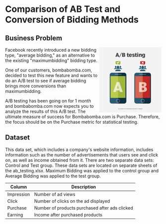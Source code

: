 # Comparison of AB Test and Conversion of Bidding Methods

## Business Problem

<img align="right" width="200" src="AB_testing.png" />

Facebook recently introduced a new bidding type, "average bidding," as an alternative to the existing "maximumbidding" bidding type.

One of our customers, bombabomba.com, decided to test this new feature and wants to do an A/B test to see if average bidding brings more conversions than maximumbidding.

A/B testing has been going on for 1 month and bombabomba.com now expects you to analyze the results of this A/B test. The ultimate measure of success for Bombabomba.com is Purchase. Therefore, the focus should be on the Purchase metric for statistical testing.


## Dataset

This data set, which includes a company's website information, includes information such as the number of advertisements that users see and click on, as well as income obtained from it. There are two separate data sets: Control and Test group. These data sets are located on separate sheets of the ab_testing.xlsx. Maximum Bidding was applied to the control group and Average Bidding was applied to the test group.

| Column     | Description                                    |
|------------|------------------------------------------------|
| Impression | Number of ad views                             |
| Click      | Number of clicks on the ad displayed           |
| Purchase   | Number of products purchased after ads clicked | 
| Earning    | Income after purchased products                | 

